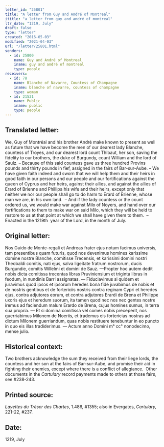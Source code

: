 ```yaml
---
letter_id: "25801"
title: "A letter from Guy and André of Montreal"
ititle: "a letter from guy and andré of montreal"
ltr_date: "1219, July"
draft: false
type: "letter"
created: "2016-05-03"
modified: "2021-04-03"
url: "/letter/25801.html"
senders:
  - id: 25800
    name: Guy and André of Montreal
    iname: guy and andré of montreal
    type: people
receivers:
  - id: 78
    name: Blanche of Navarre, Countess of Champagne
    iname: blanche of navarre, countess of champagne
    type: woman
  - id: 21531
    name: Public
    iname: public
    type: people
---
```

<h2> Translated letter:</h2><p>We, Guy of Montréal and his brother André make known to present as well as future that we have become the men of our dearest lady Blanche, countess of Troyes, and our dearest lord count Thibaut, her son, saving the fidelity to our brothers, the duke of Burgundy, count William and the lord of Saulz. – Because of this said countess gave us three hundred Provins pounds and thirty pounds in fief, assigned in the fairs of Bar-sur-Aube. – We have given faith indeed and sworn that we will help them and their heirs in good faith in our persons and our people and our fortifications against the queen of Cyprus and her heirs, against their allies, and against the allies of Erard of Brienne and Phillipa his wife and their heirs, except only that neither we nor our people shall go to do harm to Erard of Brienne, whose man we are, in his own land.&nbsp; – And if the lady countess or the count ordered us, we would make war against Milo of Noyers, and hand over our fortifications to them to make war on said Milo, which they will be held to restore to us at that point at which we shall have given them to them.&nbsp; – Enacted in the 1219th&nbsp; year of the Lord, in the month of July.</p><h2 class="mt-4"> Original letter:</h2><p>Nos Guido de Monte-regali et Andreas frater ejus notum facimus universis, tam presentibus quam futuris, quod nos devenimus homines karissime domine nostre Blanche, comitisse Trecensis, et karissimi domini nostri Theobaldi comitis, nati ejus, salva ligeitate fratrum nostrorum, ducis Burgundie, comitis Willelmi et domini de Sauz. —Propter hoc autem dedit nobis dicta comitissa trecentas libras Pruviniensium et triginta libras in feodum, in nundinis Barri assignatas. — Fiduciavimus si quidem et juravimus quod ipsos et ipsorum heredes bona fide juvabimus de nobis et de nostris gentibus et de fortericiis nostris contra reginam Cypri et heredes ejus, contra adjutores eorum, et contra adjutores Erardi de Brena et Philippe uxoris ejus et heredum suorum, ita tamen quod nec nos nec gentes nostre iremus ad faciendum malum Erardo de Brena, cujus homines sumus, in terra sua propria. — Et si domina comitissa vel comes nobis preceperit, nos guerriabimus Milonem de Noeriis, et trademus eis fortericias nostras ad dictum Milonem guerriandum, quas nobis restituere tenebuntur in eo puncto in quo eis illas tradiderimus. — Actum anno Domini m° cc° nonodecimo, mense julio.<i> </i></p><h2 class="mt-4"> Historical context:</h2><p>Two brothers acknowledge the sum they received from their liege lords, the countess and her son at the fairs of Bar-sur-Aube, and promise their aid in fighting their enemies, except where there is a conflict of allegiance.&nbsp; Other documents in the <i>Cartulary</i> record payments made to others at those fairs, see #238-243.</p><h2 class="mt-4"> Printed source:</h2><p><i>Layettes du Trésor des Chartes</i>, 1.486, #1355; also in Evergates, <em>Cartulary,</em> 221-22, #237.&nbsp;</p><h2 class="mt-4"> Date:</h2>1219, July